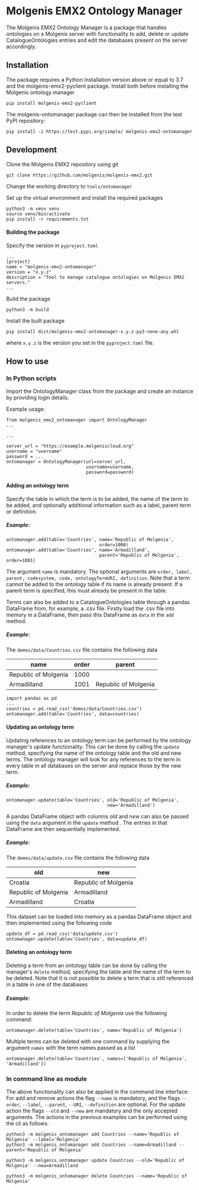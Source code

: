 # Molgenis EMX2 Ontology Manager

The Molgenis EMX2 Ontology Manager is a package that handles ontologies on a Molgenis server with functionality to add, delete or update CatalogueOntologies entries and edit the databases present on the server accordingly.

## Installation

The package requires a Python installation version above or equal to 3.7 and the molgenis-emx2-pyclient package.
Install both before installing the Molgenis ontology manager

    pip install molgenis-emx2-pyclient

The molgenis-ontomanager package can then be installed from the test PyPI repository:

    pip install -i https://test.pypi.org/simple/ molgenis-emx2-ontomanager

## Development
Clone the Molgenis EMX2 repository using git
    
    git clone https://github.com/molgenis/molgenis-emx2.git

Change the working directory to `tools/ontomanager`

Set up the virtual environment and install the required packages

    python3 -m venv venv
    source venv/bin/activate
    pip install -r requirements.txt

#### Building the package
Specify the version in `pyproject.toml`
    
    ...
    [project]
    name = "molgenis-emx2-ontomanager"
    version = "x.y.z"
    description = "Tool to manage catalogue ontologies on Molgenis EMX2 servers."
    ...


Build the package

    python3 -m build

Install the built package

    pip install dist/molgenis-emx2-ontomanager-x.y.z-py3-none-any.whl
where `x.y.z` is the version you set in the `pyproject.toml` file.


## How to use

### In Python scripts
Import the OntologyManager class from the package and create an instance by providing login details.

Example usage:

    from molgenis_emx2_ontomanager import OntologyManager
    ...

    ...

    server_url = "https://example.molgeniscloud.org"
    username = "username"
    password = ...
    ontomanager = OntologyManager(url=server_url, 
                                  username=username, 
                                  password=password)

#### Adding an ontology term
Specify the table in which the term is to be added, the name of the term to be added, and optionally additional information such as a label, parent term or definition.

##### Example:

    ontomanager.add(table='Countries', name='Republic of Molgenia', 
                                       order=1000)
    ontomanager.add(table='Countries', name='Armadilland',
                                       parent='Republic of Molgenia', order=1001)

The argument `name` is mandatory. 
The optional arguments are `order, label, parent, codesystem, code, ontologyTermURI, definition`.
Note that a term cannot be added to the ontology table if its name is already present.
If a parent term is specified, this must already be present in the table.

Terms can also be added to a CatalogueOntologies table through a pandas DataFrame from, for example, a .csv file.
Firstly load the .csv file into memory in a DataFrame, then pass this DataFrame as `data` in the `add` method.

##### Example:
The `demos/data/Countries.csv` file contains the following data

| name                 |   order | parent               |
|----------------------|---------|----------------------|
| Republic of Molgenia |    1000 |                      |
| Armadilland          |    1001 | Republic of Molgenia |

    import pandas as pd
    ...
    countries = pd.read_csv('demos/data/Countries.csv')
    ontomanager.add(table='Countries', data=countries)

#### Updating an ontology term
Updating references to an ontology term can be performed by the ontology manager's update functionality.
This can be done by calling the `update` method, specifying the name of the ontology table and the old and new terms.
The ontology manager will look for any references to the term in every table in all databases on the server and replace those by the new term.

##### Example:

    ontomanager.update(table='Countries', old='Republic of Molgenia',
                                          new='Armadilland')

A pandas DataFrame object with columns _old_ and _new_ can also be passed using the `data` argument in the `update` method  .
The entries in that DataFrame are then sequentially implemented.

##### Example:
The `demos/data/update.csv` file contains the following data

| old                  | new                  |
|----------------------|----------------------|
| Croatia              | Republic of Molgenia |
| Republic of Molgenia | Armadilland          |
| Armadilland          | Croatia              |

This dataset can be loaded into memory as a pandas DataFrame object and then implemented using the following code
    
    update_df = pd.read_csv('data/update.csv')
    ontomanager.update(table='Countries', data=update_df)


#### Deleting an ontology term
Deleting a term from an ontology table can be done by calling the manager's `delete` method, specifying the table and the name of the term to be deleted.
Note that it is not possible to delete a term that is still referenced in a table in one of the databases

##### Example:
In order to delete the term _Republic of Molgenia_ use the following command:

    ontomanager.delete(table='Countries', name='Republic of Molgenia')  

Multiple terms can be deleted with one command by supplying the argument `names` with the term names passed as a list

    ontomanager.delete(table='Countries', names=['Republic of Molgenia', 'Armadilland'])  

### In command line as module
The above functionality can also be applied in the command line interface:
For add and remove actions the flag `--name` is mandatory, and the flags `--order`, `--label`, `--parent`, `--URI`, `--definition` are optional.
For the update action the flags `--old` and `--new` are mandatory and the only accepted arguments.
The actions in the previous examples can be performed using the cli as follows:

    python3 -m molgenis_ontomanager add Countries --name='Republic of Molgenia' --label='Molgenia'
    python3 -m molgenis_ontomanager add Countries --name=Armadilland --parent='Republic of Molgenia'

    python3 -m molgenis_ontomanager update Countries --old='Republic of Molgenia' --new=Armadilland

    python3 -m molgenis_ontomanager delete Countries --name='Republic of Molgenia'
